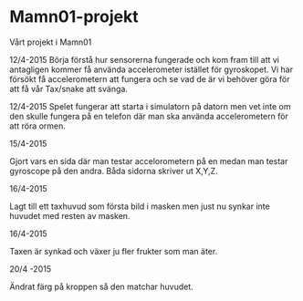 # Mamn01-projekt
Vårt projekt i Mamn01


12/4-2015
Börja förstå hur sensorerna fungerade och kom fram till att vi antagligen kommer få använda accelerometer istället för 
gyroskopet. Vi har försökt få accelerometern att fungera och se vad de är vi behöver göra för att få vår Tax/snake
att svänga.


12/4-2015 
Spelet fungerar att starta i simulatorn på datorn men vet inte om den skulle fungera på en telefon där man ska 
använda accelerometern för att röra ormen. 


15/4-2015

Gjort vars en sida där man testar accelorometern på en medan man testar gyroscope på den andra. Båda sidorna skriver ut X,Y,Z.

16/4-2015

Lagt till ett taxhuvud som första bild i masken men just nu synkar inte huvudet med resten av masken. 


16/4-2015

Taxen är synkad och växer ju fler frukter som man äter.

20/4 -2015

Ändrat färg på kroppen så den matchar huvudet.
